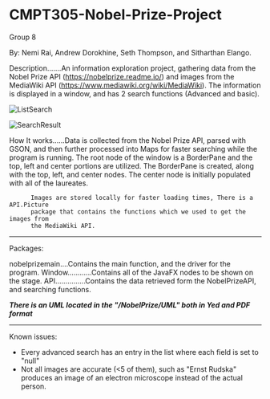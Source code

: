 # CMPT305-Nobel-Prize-Project
Group 8

By: Nemi Rai, Andrew Dorokhine, Seth Thompson, and Sitharthan Elango.

Description.......An information exploration project, gathering data from the Nobel Prize API 
		  (https://nobelprize.readme.io/) and images from the MediaWiki API
	          (https://www.mediawiki.org/wiki/MediaWiki). The information is displayed
		  in a window, and has 2 search functions (Advanced and basic). 
		  
![ListSearch](https://user-images.githubusercontent.com/48187729/56619130-cb0a2f00-65e1-11e9-817c-7d898f3ac276.PNG)

![SearchResult](https://user-images.githubusercontent.com/48187729/56619132-cd6c8900-65e1-11e9-9dd5-722eb84465bc.PNG)

How It works......Data is collected from the Nobel Prize API, parsed with GSON, and then
                  further processed into Maps for faster searching while the program is 
		  running. The root node of the window is a BorderPane and the top, left and
		  center portions are utilized. The BorderPane is created, along with the
		  top, left, and center nodes. The center node is initially populated with
		  all of the laureates.
		
		  Images are stored locally for faster loading times, There is a API.Picture
		  package that contains the functions which we used to get the images from
		  the MediaWiki API.

---------------------------------------------------------------------------------------------------

Packages:

nobelprizemain....Contains the main function, and the driver for the program.
Window............Contains all of the JavaFX nodes to be shown on the stage.
API...............Contains the data retrieved form the NobelPrizeAPI, and searching
		  functions.

***There is an UML located in the "/NobelPrize/UML" both in Yed and PDF format***

---------------------------------------------------------------------------------------------------

Known issues:

- Every advanced search has an entry in the list where each field is set to "null"
- Not all images are accurate (<5 of them), such as "Ernst Rudska" produces an image of
  an electron microscope instead of the actual person.
